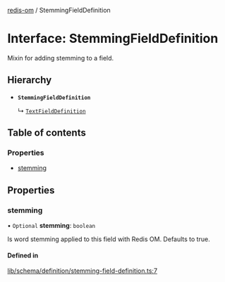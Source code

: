 [redis-om](../README.md) / StemmingFieldDefinition

# Interface: StemmingFieldDefinition

Mixin for adding stemming to a field.

## Hierarchy

- **`StemmingFieldDefinition`**

  ↳ [`TextFieldDefinition`](TextFieldDefinition.md)

## Table of contents

### Properties

- [stemming](StemmingFieldDefinition.md#stemming)

## Properties

### stemming

• `Optional` **stemming**: `boolean`

Is word stemming applied to this field with Redis OM. Defaults
to true.

#### Defined in

[lib/schema/definition/stemming-field-definition.ts:7](https://github.com/redis/redis-om-node/blob/000c57c/lib/schema/definition/stemming-field-definition.ts#L7)

